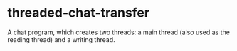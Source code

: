 # threaded-chat-transfer
A chat program, which creates two threads: a main thread (also used as the reading thread) and a writing thread.
